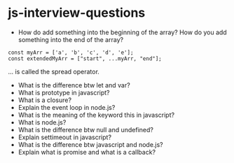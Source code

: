 # js-interview-questions

* How do add something into the beginning of the array? How do you add something into the end of the array?

```
const myArr = ['a', 'b', 'c', 'd', 'e'];
const extendedMyArr = ["start", ...myArr, "end"];
```

... is called the spread operator.

- What is the difference btw let and var?
- What is prototype in javascript?
- What is a closure?
- Explain the event loop in node.js?
- What is the meaning of the keyword this in javascript?
- What is node.js?
- What is the difference btw null and undefined?
- Explain settimeout in javascript?
- What is the difference btw javascript and node.js?
- Explain what is promise and what is a callback?
